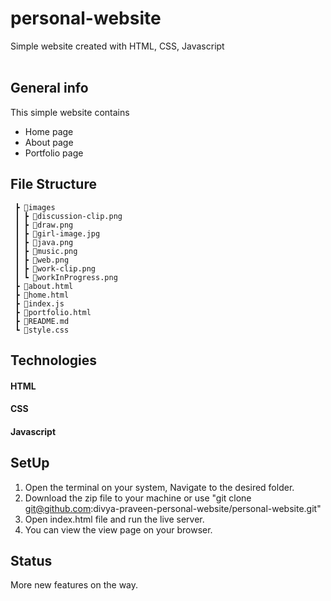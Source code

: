 # personal-website

Simple website created with HTML, CSS, Javascript
<br>
<br>

## General info
This simple website contains 
 <ul>
   <li>Home page</li>
   <li>About page</li>
   <li>Portfolio page</li>
 </ul>  

## File Structure
```📦personal-website
 ┣ 📂images
 ┃ ┣ 📜discussion-clip.png
 ┃ ┣ 📜draw.png
 ┃ ┣ 📜girl-image.jpg
 ┃ ┣ 📜java.png
 ┃ ┣ 📜music.png
 ┃ ┣ 📜web.png
 ┃ ┣ 📜work-clip.png
 ┃ ┗ 📜workInProgress.png
 ┣ 📜about.html
 ┣ 📜home.html
 ┣ 📜index.js
 ┣ 📜portfolio.html
 ┣ 📜README.md
 ┗ 📜style.css
```
## Technologies
#### HTML
#### CSS
#### Javascript

## SetUp

1. Open the terminal on your system, Navigate to the desired folder.
2. Download the zip file to your machine or  use "git clone git@github.com:divya-praveen-personal-website/personal-website.git"
3. Open index.html file and run the live server.
4. You can view the view page on your browser.

## Status

 More new features on the way.
